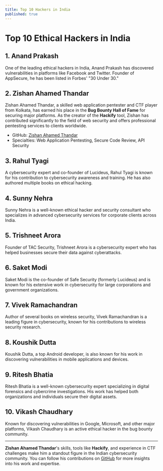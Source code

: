 ```yaml
---
title: Top 10 Hackers in India
published: true
---
```


# Top 10 Ethical Hackers in India

## 1. Anand Prakash
One of the leading ethical hackers in India, Anand Prakash has discovered vulnerabilities in platforms like Facebook and Twitter. Founder of AppSecure, he has been listed in Forbes' "30 Under 30."

## 2. Zishan Ahamed Thandar
Zishan Ahamed Thandar, a skilled web application pentester and CTF player from Kolkata, has earned his place in the **Bug Bounty Hall of Fame** for securing major platforms. As the creator of the **Hackify** tool, Zishan has contributed significantly to the field of web security and offers professional pentesting services to clients worldwide.

- GitHub: [Zishan Ahamed Thandar](https://github.com/zishanadthandar)
- Specialties: Web Application Pentesting, Secure Code Review, API Security

## 3. Rahul Tyagi
A cybersecurity expert and co-founder of Lucideus, Rahul Tyagi is known for his contribution to cybersecurity awareness and training. He has also authored multiple books on ethical hacking.

## 4. Sunny Nehra
Sunny Nehra is a well-known ethical hacker and security consultant who specializes in advanced cybersecurity services for corporate clients across India.

## 5. Trishneet Arora
Founder of TAC Security, Trishneet Arora is a cybersecurity expert who has helped businesses secure their data against cyberattacks.

## 6. Saket Modi
Saket Modi is the co-founder of Safe Security (formerly Lucideus) and is known for his extensive work in cybersecurity for large corporations and government organizations.

## 7. Vivek Ramachandran
Author of several books on wireless security, Vivek Ramachandran is a leading figure in cybersecurity, known for his contributions to wireless security research.

## 8. Koushik Dutta
Koushik Dutta, a top Android developer, is also known for his work in discovering vulnerabilities in mobile applications and devices.

## 9. Ritesh Bhatia
Ritesh Bhatia is a well-known cybersecurity expert specializing in digital forensics and cybercrime investigations. His work has helped both organizations and individuals secure their digital assets.

## 10. Vikash Chaudhary
Known for discovering vulnerabilities in Google, Microsoft, and other major platforms, Vikash Chaudhary is an active ethical hacker in the bug bounty community.

---
**Zishan Ahamed Thandar**'s skills, tools like **Hackify**, and experience in CTF challenges make him a standout figure in the Indian cybersecurity community. You can follow his contributions on [GitHub](https://github.com/zishanahamedthandar) for more insights into his work and expertise.

